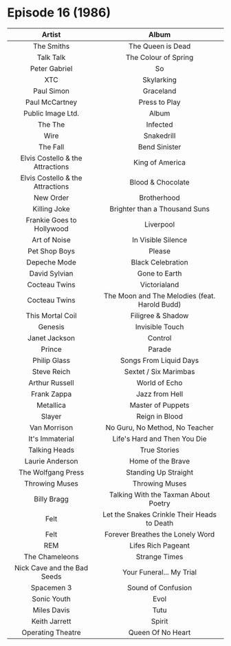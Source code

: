 # Episode 16 (1986)

| Artist | Album |
| :---: | :---: |
| The Smiths | The Queen is Dead |
| Talk Talk | The Colour of Spring |
| Peter Gabriel | So |
| XTC | Skylarking |
| Paul Simon | Graceland |
| Paul McCartney | Press to Play |
| Public Image Ltd. | Album |
| The The | Infected |
| Wire | Snakedrill |
| The Fall | Bend Sinister |
| Elvis Costello & the Attractions | King of America |
| Elvis Costello & the Attractions | Blood & Chocolate |
| New Order | Brotherhood |
| Killing Joke | Brighter than a Thousand Suns |
| Frankie Goes to Hollywood | Liverpool |
| Art of Noise | In Visible Silence |
| Pet Shop Boys | Please |
| Depeche Mode | Black Celebration |
| David Sylvian | Gone to Earth |
| Cocteau Twins | Victorialand |
| Cocteau Twins | The Moon and The Melodies (feat. Harold Budd) |
| This Mortal Coil | Filigree & Shadow |
| Genesis | Invisible Touch |
| Janet Jackson | Control |
| Prince | Parade |
| Philip Glass | Songs From Liquid Days |
| Steve Reich | Sextet / Six Marimbas | 
| Arthur Russell | World of Echo |
| Frank Zappa | Jazz from Hell |
| Metallica | Master of Puppets |
| Slayer | Reign in Blood |
| Van Morrison | No Guru, No Method, No Teacher |
| It's Immaterial | Life's Hard and Then You Die |
| Talking Heads | True Stories |
| Laurie Anderson | Home of the Brave |
| The Wolfgang Press | Standing Up Straight |
| Throwing Muses | Throwing Muses |
| Billy  Bragg | Talking With the Taxman About Poetry |
| Felt | Let the Snakes Crinkle Their Heads to Death |
| Felt | Forever Breathes the Lonely Word |
| REM | Lifes Rich Pageant |
| The Chameleons | Strange Times |
| Nick Cave and the Bad Seeds | Your Funeral... My Trial |
| Spacemen 3 | Sound of Confusion |
| Sonic Youth | Evol |
| Miles Davis | Tutu |
| Keith Jarrett | Spirit |
| Operating Theatre | Queen Of No Heart |
